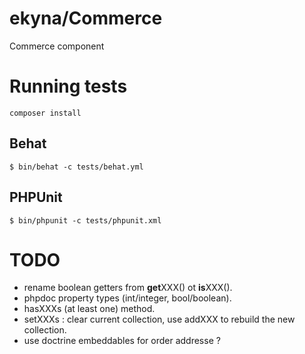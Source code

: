 ekyna/Commerce
==============

Commerce component

# Running tests

    composer install

## Behat

    $ bin/behat -c tests/behat.yml
    
## PHPUnit

    $ bin/phpunit -c tests/phpunit.xml


# TODO

- rename boolean getters from **get**XXX() ot **is**XXX().
- phpdoc property types (int/integer, bool/boolean).
- hasXXXs (at least one) method.
- setXXXs : clear current collection, use addXXX to rebuild the new collection.
- use doctrine embeddables for order addresse ?
